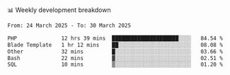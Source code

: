 📊 Weekly development breakdown
<!--START_SECTION:waka-->

```txt
From: 24 March 2025 - To: 30 March 2025

PHP              12 hrs 39 mins  █████████████████████░░░░   84.54 %
Blade Template   1 hr 12 mins    ██░░░░░░░░░░░░░░░░░░░░░░░   08.08 %
Other            32 mins         █░░░░░░░░░░░░░░░░░░░░░░░░   03.66 %
Bash             22 mins         ▓░░░░░░░░░░░░░░░░░░░░░░░░   02.51 %
SQL              10 mins         ▒░░░░░░░░░░░░░░░░░░░░░░░░   01.20 %
```

<!--END_SECTION:waka-->
